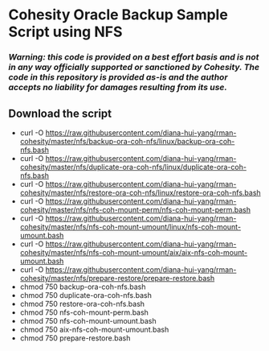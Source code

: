 # Cohesity Oracle Backup Sample Script using NFS

### ***Warning: this code is provided on a best effort basis and is not in any way officially supported or sanctioned by Cohesity. The code in this repository is provided as-is and the author accepts no liability for damages resulting from its use.***

## Download the script

- curl -O https://raw.githubusercontent.com/diana-hui-yang/rman-cohesity/master/nfs/backup-ora-coh-nfs/linux/backup-ora-coh-nfs.bash
- curl -O https://raw.githubusercontent.com/diana-hui-yang/rman-cohesity/master/nfs/duplicate-ora-coh-nfs/linux/duplicate-ora-coh-nfs.bash
- curl -O https://raw.githubusercontent.com/diana-hui-yang/rman-cohesity/master/nfs/restore-ora-coh-nfs/linux/restore-ora-coh-nfs.bash
- curl -O https://raw.githubusercontent.com/diana-hui-yang/rman-cohesity/master/nfs/nfs-coh-mount-perm/nfs-coh-mount-perm.bash
- curl -O https://raw.githubusercontent.com/diana-hui-yang/rman-cohesity/master/nfs/nfs-coh-mount-umount/linux/nfs-coh-mount-umount.bash
- curl -O https://raw.githubusercontent.com/diana-hui-yang/rman-cohesity/master/nfs/nfs-coh-mount-umount/aix/aix-nfs-coh-mount-umount.bash
- curl -O https://raw.githubusercontent.com/diana-hui-yang/rman-cohesity/master/nfs/prepare-restore/prepare-restore.bash
- chmod 750 backup-ora-coh-nfs.bash
- chmod 750 duplicate-ora-coh-nfs.bash
- chmod 750 restore-ora-coh-nfs.bash
- chmod 750 nfs-coh-mount-perm.bash
- chmod 750 nfs-coh-mount-umount.bash
- chmod 750 aix-nfs-coh-mount-umount.bash
- chmod 750 prepare-restore.bash
